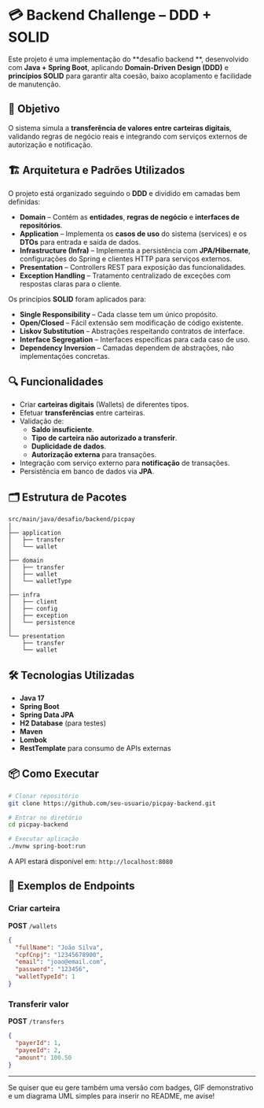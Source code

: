 # 💳 Backend Challenge – DDD + SOLID

Este projeto é uma implementação do **desafio backend **, desenvolvido com **Java + Spring Boot**, aplicando **Domain-Driven Design (DDD)** e **princípios SOLID** para garantir alta coesão, baixo acoplamento e facilidade de manutenção.

## 🚀 Objetivo
O sistema simula a **transferência de valores entre carteiras digitais**, validando regras de negócio reais e integrando com serviços externos de autorização e notificação.

## 🏗️ Arquitetura e Padrões Utilizados
O projeto está organizado seguindo o **DDD** e dividido em camadas bem definidas:

- **Domain** – Contém as **entidades**, **regras de negócio** e **interfaces de repositórios**.
- **Application** – Implementa os **casos de uso** do sistema (services) e os **DTOs** para entrada e saída de dados.
- **Infrastructure (Infra)** – Implementa a persistência com **JPA/Hibernate**, configurações do Spring e clientes HTTP para serviços externos.
- **Presentation** – Controllers REST para exposição das funcionalidades.
- **Exception Handling** – Tratamento centralizado de exceções com respostas claras para o cliente.

Os princípios **SOLID** foram aplicados para:
- **Single Responsibility** – Cada classe tem um único propósito.
- **Open/Closed** – Fácil extensão sem modificação de código existente.
- **Liskov Substitution** – Abstrações respeitando contratos de interface.
- **Interface Segregation** – Interfaces específicas para cada caso de uso.
- **Dependency Inversion** – Camadas dependem de abstrações, não implementações concretas.

## 🔍 Funcionalidades
- Criar **carteiras digitais** (Wallets) de diferentes tipos.
- Efetuar **transferências** entre carteiras.
- Validação de:
  - **Saldo insuficiente**.
  - **Tipo de carteira não autorizado a transferir**.
  - **Duplicidade de dados**.
  - **Autorização externa** para transações.
- Integração com serviço externo para **notificação** de transações.
- Persistência em banco de dados via **JPA**.

## 🗂️ Estrutura de Pacotes
```
src/main/java/desafio/backend/picpay
│
├── application
│   ├── transfer
│   └── wallet
│
├── domain
│   ├── transfer
│   ├── wallet
│   └── walletType
│
├── infra
│   ├── client
│   ├── config
│   ├── exception
│   └── persistence
│
└── presentation
    ├── transfer
    └── wallet
```

## 🛠️ Tecnologias Utilizadas
- **Java 17**
- **Spring Boot**
- **Spring Data JPA**
- **H2 Database** (para testes)
- **Maven**
- **Lombok**
- **RestTemplate** para consumo de APIs externas

## 📦 Como Executar
```bash
# Clonar repositório
git clone https://github.com/seu-usuario/picpay-backend.git

# Entrar no diretório
cd picpay-backend

# Executar aplicação
./mvnw spring-boot:run
```
A API estará disponível em: `http://localhost:8080`

## 📌 Exemplos de Endpoints

### Criar carteira
**POST** `/wallets`
```json
{
  "fullName": "João Silva",
  "cpfCnpj": "12345678900",
  "email": "joao@email.com",
  "password": "123456",
  "walletTypeId": 1
}
```

### Transferir valor
**POST** `/transfers`
```json
{
  "payerId": 1,
  "payeeId": 2,
  "amount": 100.50
}
```

---

Se quiser que eu gere também uma versão com badges, GIF demonstrativo e um diagrama UML simples para inserir no README, me avise!
